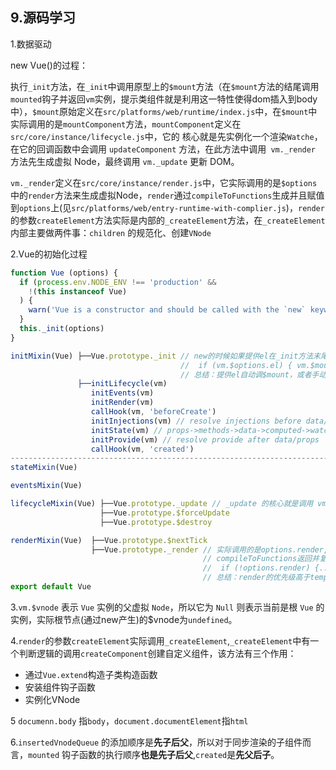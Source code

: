 ## 9.源码学习

1.数据驱动

new Vue()的过程：

执行`_init`方法，在`_init`中调用原型上的`$mount`方法（在`$mount`方法的结尾调用`mounted`钩子并返回`vm`实例，提示类组件就是利用这一特性使得dom插入到body中），`$mount`原始定义在`src/platforms/web/runtime/index.js`中，在`$mount`中实际调用的是`mountComponent`方法，`mountComponent`定义在 `src/core/instance/lifecycle.js`中，它的 核心就是先实例化一个渲染`Watche`，在它的回调函数中会调用 `updateComponent` 方法，在此方法中调用` vm._render` 方法先生成虚拟 Node，最终调用 `vm._update` 更新 DOM。

`vm._render`定义在`src/core/instance/render.js`中，它实际调用的是`$options`中的`render`方法来生成虚拟Node，`render`通过`compileToFunctions`生成并且赋值到`options`上(见`src/platforms/web/entry-runtime-with-complier.js`)，`render`的参数`createElement`方法实际是内部的`_createElement`方法，在`_createElement`内部主要做两件事：`children` 的规范化、创建`VNode`


2.Vue的初始化过程

```js
function Vue (options) {
  if (process.env.NODE_ENV !== 'production' &&
    !(this instanceof Vue)
  ) {
    warn('Vue is a constructor and should be called with the `new` keyword')
  }
  this._init(options)
}

initMixin(Vue) ├──Vue.prototype._init // new的时候如果提供el在_init方法末尾自动调用$mount方法，然后会走mounted钩子
                                      //  if (vm.$options.el) { vm.$mount(vm.$options.el) }
                                      // 总结：提供el自动调$mount，或者手动$mount都在mountComponent末尾调mounted钩子
               ├──initLifecycle(vm)
                  initEvents(vm)
                  initRender(vm)
                  callHook(vm, 'beforeCreate')
                  initInjections(vm) // resolve injections before data/props
                  initState(vm) // props->methods->data->computed->watch
                  initProvide(vm) // resolve provide after data/props
                  callHook(vm, 'created')
--------------------------------------------------------------------------------------------------                
stateMixin(Vue)

eventsMixin(Vue)

lifecycleMixin(Vue) ├──Vue.prototype._update // _update 的核心就是调用 vm.__patch__ 方法,把 VNode 转换成真正的 DOM 节点
                    ├──Vue.prototype.$forceUpdate
                    ├──Vue.prototype.$destroy

renderMixin(Vue)  ├──Vue.prototype.$nextTick
                  ├──Vue.prototype._render // 实际调用的是options.render,为用户手写render或者仅提供template时通过
                                           // compileToFunctions返回并复制到options上，见entry-runtime-with-complier.js
                                           //  if (!options.render) {...}
                                           // 总结：render的优先级高于template
export default Vue
```

3.`vm.$vnode` 表示 `Vue` 实例的父虚拟 `Node`，所以它为 `Null` 则表示当前是根 `Vue` 的实例，实际根节点(通过new产生)的$vnode为`undefined`。

4.`render`的参数`createElement`实际调用`_createElement`,`_createElement`中有一个判断逻辑的调用`createComponent`创建自定义组件，该方法有三个作用：

* 通过`Vue.extend`构造子类构造函数
* 安装组件钩子函数
* 实例化VNode

5 `documenn.body` 指`body`，`document.documentElement`指`html`

6.`insertedVnodeQueue` 的添加顺序是**先子后父**，所以对于同步渲染的子组件而言，`mounted` 钩子函数的执行顺序**也是先子后父**,`created`是**先父后子**。